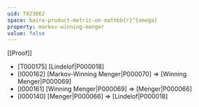 ```yaml
---
uid: T023662
space: baire-product-metric-on-mathbb{r}^{omega}
property: markov-winning-menger
value: false
---
```

[[Proof]]

* [T000175] [Lindelof|P000018]
* [I000162] [Markov-Winning Menger|P000070] => [Winning Menger|P000069]
* [I000161] [Winning Menger|P000069] => [Menger|P000066]
* [I000140] [Menger|P000066] => [Lindelof|P000018]

